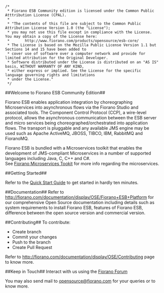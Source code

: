 ```
/*
 * Fiorano ESB Community edition is licensed under the Common Public Atttribution License (CPAL).
 *
 * "The contents of this file are subject to the Common Public Attribution License Version 1.0 (the "License");
 * you may not use this file except in compliance with the License. You may obtain a copy of the License here:
 *       http://www.fiorano.com/products/opensource/esb-core/
 * The License is based on the Mozilla Public License Version 1.1 but Sections 14 and 15 have been added to
 * cover use of software over a computer network and provide for limited attribution for the Original Developer.
 * Software distributed under the License is distributed on an "AS IS" basis, WITHOUT WARRANTY OF ANY KIND,
 * either express or implied. See the License for the specific language governing rights and limitations
 * under the License."
 */
```

##Welcome to Fiorano ESB Community Edition##

Fiorano ESB enables application integration by choreographing Microservices into asynchronous flows via the Fiorano Studio and associated tools. The Component Control Protocol (CCP), a wire-level protocol, allows the asynchronous communication between the ESB server and micro services being choreographed/orchestrated into application flows. The transport is pluggable and any available JMS engine may be used such as Apache ActiveMQ, JBOSS, TIBCO, IBM, RabbitMQ and FioranoMQ.

Fiorano ESB is bundled with a Microservices toolkit that enables the development of JMS-compliant Microservices in a number of supported languages including Java, C, C++ and C#.  
See [Fiorano Microservices Tookit](https://github.com/FioranoSoftware/Fiorano-Microservice-Toolkit) for more info regarding the microservices.

##Getting Started##

Refer to the [Quick Start Guide](http://fiorano.com/documentation/display/OSE/Quick+Start+Guide) to get started in hardly ten minutes.

##Documentation##
Refer to http://fiorano.com/documentation/display/OSE/Fiorano+ESB+Platform for our comprehensive Open Source documentation including details such as system requirements to install Fiorano ESB, features of Fiorano ESB, difference between the open source version and commercial version.

##Contributing##
To contribute:
* Create branch
* Commit your changes
* Push to the branch
* Create Pull Request   

Refer to http://fiorano.com/documentation/display/OSE/Contributing page to know more.

##Keep in Touch##
Interact with us using the [Fiorano Forum](http://www.fiorano.com/opensource/forum/)

You may also send mail to opensource@fiorano.com for your queries or to know more.
